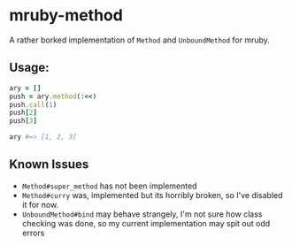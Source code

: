 mruby-method
============

A rather borked implementation of `Method` and `UnboundMethod` for mruby.

## Usage:

```ruby
ary = []
push = ary.method(:<<)
push.call(1)
push[2]
push[3]

ary #=> [1, 2, 3]
```

## Known Issues
* `Method#super_method` has not been implemented
* `Method#curry` was, implemented but its horribly broken, so I've disabled it for now.
* `UnboundMethod#bind` may behave strangely, I'm not sure how class checking was done, so my current implementation may spit out odd errors
